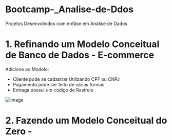 # Bootcamp-_Analise-de-Ddos
Projetos Desenvolvidos com enfâse em Análise de Dados

# 1. Refinando um Modelo Conceitual de Banco de Dados - E-commerce
Adicione ao Modelo: 
- Cliente pode se cadastrar Utilizando CPF ou CNPJ
- Pagamento pode ser feito de várias formas
- Entraga possui um código de Rastreio

![image](https://github.com/user-attachments/assets/786f8735-19de-43bc-ae7f-4ea4ea748080)

# 2. Fazendo um Modelo Conceitual do Zero - 
